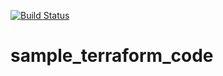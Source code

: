 [![Build Status](http://144.126.254.150/buildStatus/icon?job=test)](http://144.126.254.150/job/test/)

# sample_terraform_code
